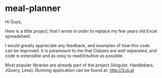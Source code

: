 meal-planner
============

Hi Guys,


Here is a little project, that I wrote in order to replace my few years old Excel spreadsheet. 

I would greatly appreciate any feedback, and examples of how this code can be improved. It is paramount to me that Classes are well separated, and code is extensible and as easy to read/intuitive as possible.



Most popular libraries are already part of the project (Angular, Handlebars, JQuery, Less). Running application can be found at: http://3.iq.pl
